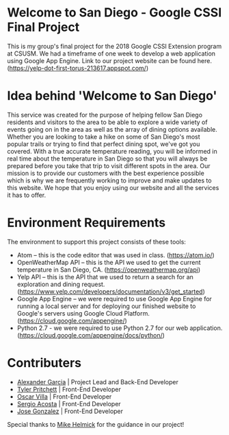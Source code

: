 # Welcome to San Diego - Google CSSI Final Project
This is my group's final project for the 2018 Google CSSI Extension program at CSUSM. We had a timeframe of one week to develop a web application using Google App Engine. Link to our project website can be found here. (https://yelp-dot-first-torus-213617.appspot.com/)

# Idea behind 'Welcome to San Diego'
This service was created for the purpose of helping fellow San Diego residents and visitors to the area to be able to explore a wide variety of events going on in the area as well as the array of dining options available. Whether you are looking to take a hike on some of San Diego's most popular trails or trying to find that perfect dining spot, we've got you covered. With a true accurate temperature reading, you will be informed in real time about the temperature in San Diego so that you will always be prepared before you take that trip to visit different spots in the area. Our mission is to provide our customers with the best experience possible which is why we are frequently working to improve and make updates to this website. We hope that you enjoy using our website and all the services it has to offer.

# Environment Requirements
The environment to support this project consists of these tools:
- Atom – this is the code editor that was used in class. (https://atom.io/)
- OpenWeatherMap API – this is the API we used to get the current temperature in San Diego, CA. (https://openweathermap.org/api)
- Yelp API – this is the API that we used to return a search for an exploration and dining request. (https://www.yelp.com/developers/documentation/v3/get_started)
- Google App Engine – we were required to use Google App Engine for running a local server and for deploying our finished website to Google's servers using Google Cloud Platform. (https://cloud.google.com/appengine/)
- Python 2.7 - we were required to use Python 2.7 for our web application. (https://cloud.google.com/appengine/docs/python/)

# Contributers
- [Alexander Garcia](https://www.linkedin.com/in/alexander-g-91485a132/) | Project Lead and Back-End Developer
- [Tyler Pritchett](https://www.linkedin.com/in/tyler-pritchett-641179169/) | Front-End Developer
- [Oscar Villa](https://www.linkedin.com/in/oscar-villa-642179169/) | Front-End Developer
- [Sergio Acosta](https://www.linkedin.com/in/sergio-a-612078127/) | Front-End Developer
- [Jose Gonzalez](https://www.linkedin.com/in/jose-gonzalez-50517a169/) | Front-End Developer

Special thanks to [Mike Helmick](https://github.com/mikehelmick) for the guidance in our project!
